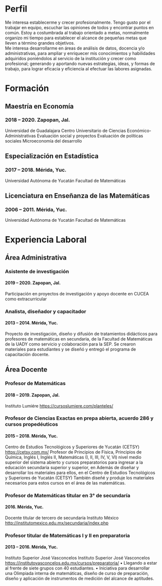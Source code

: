 # Perfil

Me interesa establecerme y crecer profesionalmente. Tengo gusto por el trabajar en equipo, escuchar las opiniones de todos y encontrar puntos en común. Estoy a costumbrada al trabajo orientado a metas, normalmente organizo mi tiempo para establecer el alcance de pequeñas metas que lleven a término grandes objetivos.   
Me interesa desarrollarme en áreas de análisis de datos, docencia y/o administrativas, para ampliar y enriquecer mis conocimientos y habilidades adquiridos poniéndolos al servicio de la institución y crecer como profesional; generando y aportando nuevas estrategias, ideas, y formas de trabajo, para lograr eficacia y eficiencia al efectuar las labores asignadas.

# Formación

## Maestría en Economía
### 2018 – 2020. Zapopan, Jal.
Universidad de Guadalajara
Centro Universitario de Ciencias Económico-Administrativas
Evaluación social y proyectos
Evaluación de políticas sociales
Microeconomía del desarrollo

## Especialización en Estadística
### 2017 – 2018. Mérida, Yuc.
Universidad Autónoma de Yucatán
Facultad de Matemáticas
## Licenciatura en Enseñanza de las Matemáticas
### 2006 – 2011. Mérida, Yuc.
Universidad Autónoma de Yucatán
Facultad de Matemáticas

# Experiencia Laboral
## Área Administrativa

### Asistente de investigación 
#### 2019 – 2020. Zapopan, Jal.
Participación en proyectos de investigación y apoyo docente en CUCEA como extracurricular
### Analista, diseñador y capacitador
#### 2013 – 2014. Mérida, Yuc.
Proyecto de investigación, diseño y difusión de tratamientos didácticos para profesores de matemáticas en secundaria, de la Facultad de Matemáticas de la UADY como servicio y colaboración para la SEP. Se crearon materiales para estudiantes y se diseñó y entregó el programa de capacitación docente.

## Área Docente

### Profesor de Matemáticas
#### 2018 – 2019. Zapopan, Jal.
Instituto Lumiére https://cursoslumiere.com/planteles/

### Profesor de Ciencias Exactas en prepa abierta, acuerdo 286 y cursos propedéuticos
#### 2015 – 2018. Mérida, Yuc.
Centro de Estudios Tecnológicos y Superiores de Yucatán (CETSY) https://cetsy.com.mx/
Profesor de Principios de Física, Principios de Química, Inglés I, Inglés II, Matemáticas (I, II, III, IV, V, VI) nivel medio superior del sistema abierto y cursos preparatorios para ingresar a la educación secundaria superior y superior, en Además de diseñar y desarrollar los materiales para ellos, en el Centro de Estudios Tecnológicos y Superiores de Yucatán (CETSY)
También diseñé y produje los materiales necesarios para estos cursos en el área de las matemáticas.

### Profesor de Matemáticas titular en 3° de secundaría
#### 2016. Mérida, Yuc.
Docente titular de tercero de secundaría 
Instituto México http://institutomexico.edu.mx/secundaria/index.php
### Profesor titular de Matemáticas I y II en preparatoria
#### 2013 – 2016. Mérida, Yuc.
Instituto Superior José Vasconcelos
Instituto Superior José Vasconcelos
https://institutovasconcelos.edu.mx/cursos/preparatoria/
• Llegando a estar al frente de siete grupos con 40 estudiantes.
• Iniciativa para desarrollar una Olimpiada interna de matemáticas, diseño de curso de preparación, diseño y aplicación de instrumentos de medición del alcance de aptitudes.
